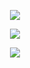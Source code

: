 <p align="center">
  <img src="https://github-readme-stats.vercel.app/api?username=ReeceDonovan&count_private=true&show_icons=true&theme=synthwave">
</p>
<p align="center">
  <img src="https://github-readme-stats.vercel.app/api/top-langs/?username=ReeceDonovan&layout=compact&theme=synthwave">
</p>
<p align="center">
  <img src="https://github-readme-stats.vercel.app/api/wakatime?username=ReeceDonovan&layout=compact&theme=synthwave">
</p>
